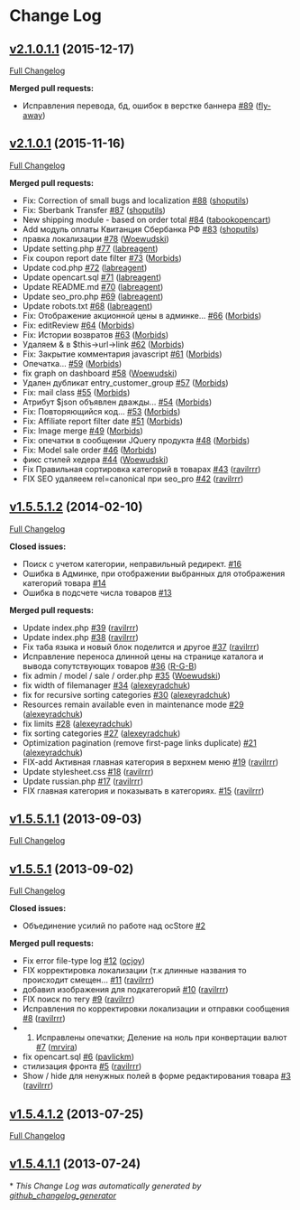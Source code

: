 # Change Log

## [v2.1.0.1.1](https://github.com/myopencart/ocStore/tree/v2.1.0.1.1) (2015-12-17)
[Full Changelog](https://github.com/myopencart/ocStore/compare/v2.1.0.1...v2.1.0.1.1)

**Merged pull requests:**

- Исправления перевода, бд, ошибок в верстке баннера [\#89](https://github.com/myopencart/ocStore/pull/89) ([fly-away](https://github.com/fly-away))

## [v2.1.0.1](https://github.com/myopencart/ocStore/tree/v2.1.0.1) (2015-11-16)
[Full Changelog](https://github.com/myopencart/ocStore/compare/v1.5.5.1.2...v2.1.0.1)

**Merged pull requests:**

- Fix: Correction of small bugs and localization [\#88](https://github.com/myopencart/ocStore/pull/88) ([shoputils](https://github.com/shoputils))
- Fix: Sberbank Transfer [\#87](https://github.com/myopencart/ocStore/pull/87) ([shoputils](https://github.com/shoputils))
- New shipping module - based on order total [\#84](https://github.com/myopencart/ocStore/pull/84) ([tabookopencart](https://github.com/tabookopencart))
- Add модуль оплаты Квитанция Сбербанка РФ [\#83](https://github.com/myopencart/ocStore/pull/83) ([shoputils](https://github.com/shoputils))
- правка локализации [\#78](https://github.com/myopencart/ocStore/pull/78) ([Woewudski](https://github.com/Woewudski))
- Update setting.php [\#77](https://github.com/myopencart/ocStore/pull/77) ([labreagent](https://github.com/labreagent))
- Fix coupon report date filter [\#73](https://github.com/myopencart/ocStore/pull/73) ([Morbids](https://github.com/Morbids))
- Update cod.php [\#72](https://github.com/myopencart/ocStore/pull/72) ([labreagent](https://github.com/labreagent))
- Update opencart.sql [\#71](https://github.com/myopencart/ocStore/pull/71) ([labreagent](https://github.com/labreagent))
- Update README.md [\#70](https://github.com/myopencart/ocStore/pull/70) ([labreagent](https://github.com/labreagent))
- Update seo\_pro.php [\#69](https://github.com/myopencart/ocStore/pull/69) ([labreagent](https://github.com/labreagent))
- Update robots.txt [\#68](https://github.com/myopencart/ocStore/pull/68) ([labreagent](https://github.com/labreagent))
- Fix: Отображение акционной цены в админке... [\#66](https://github.com/myopencart/ocStore/pull/66) ([Morbids](https://github.com/Morbids))
- Fix: editReview [\#64](https://github.com/myopencart/ocStore/pull/64) ([Morbids](https://github.com/Morbids))
- Fix: Истории возвратов [\#63](https://github.com/myopencart/ocStore/pull/63) ([Morbids](https://github.com/Morbids))
- Удаляем & в $this-\>url-\>link [\#62](https://github.com/myopencart/ocStore/pull/62) ([Morbids](https://github.com/Morbids))
- Fix: Закрытие комментария javascript [\#61](https://github.com/myopencart/ocStore/pull/61) ([Morbids](https://github.com/Morbids))
- Опечатка... [\#59](https://github.com/myopencart/ocStore/pull/59) ([Morbids](https://github.com/Morbids))
- fix graph on dashboard [\#58](https://github.com/myopencart/ocStore/pull/58) ([Woewudski](https://github.com/Woewudski))
- Удален дубликат entry\_customer\_group [\#57](https://github.com/myopencart/ocStore/pull/57) ([Morbids](https://github.com/Morbids))
- Fix: mail class [\#55](https://github.com/myopencart/ocStore/pull/55) ([Morbids](https://github.com/Morbids))
- Атрибут $json объявлен дважды... [\#54](https://github.com/myopencart/ocStore/pull/54) ([Morbids](https://github.com/Morbids))
- Fix: Повторяющийся код... [\#53](https://github.com/myopencart/ocStore/pull/53) ([Morbids](https://github.com/Morbids))
- Fix: Affiliate report filter date [\#51](https://github.com/myopencart/ocStore/pull/51) ([Morbids](https://github.com/Morbids))
- Fix: Image merge [\#49](https://github.com/myopencart/ocStore/pull/49) ([Morbids](https://github.com/Morbids))
- Fix: опечатки в сообщении JQuery продукта [\#48](https://github.com/myopencart/ocStore/pull/48) ([Morbids](https://github.com/Morbids))
- Fix: Model sale order [\#46](https://github.com/myopencart/ocStore/pull/46) ([Morbids](https://github.com/Morbids))
- фикс стилей хедера [\#44](https://github.com/myopencart/ocStore/pull/44) ([Woewudski](https://github.com/Woewudski))
- Fix Правильная сортировка категорий в товарах [\#43](https://github.com/myopencart/ocStore/pull/43) ([ravilrrr](https://github.com/ravilrrr))
- FIX SEO удаляеем rel=canonical при seo\_pro [\#42](https://github.com/myopencart/ocStore/pull/42) ([ravilrrr](https://github.com/ravilrrr))

## [v1.5.5.1.2](https://github.com/myopencart/ocStore/tree/v1.5.5.1.2) (2014-02-10)
[Full Changelog](https://github.com/myopencart/ocStore/compare/v1.5.5.1.1...v1.5.5.1.2)

**Closed issues:**

- Поиск с учетом категории, неправильный редирект. [\#16](https://github.com/myopencart/ocStore/issues/16)
- Ошибка в Админке, при отображении выбранных для отображения категорий товара [\#14](https://github.com/myopencart/ocStore/issues/14)
- Ошибка в подсчете числа товаров  [\#13](https://github.com/myopencart/ocStore/issues/13)

**Merged pull requests:**

- Update index.php [\#39](https://github.com/myopencart/ocStore/pull/39) ([ravilrrr](https://github.com/ravilrrr))
- Update index.php [\#38](https://github.com/myopencart/ocStore/pull/38) ([ravilrrr](https://github.com/ravilrrr))
- Fix таба языка и новый блок поделится и другое [\#37](https://github.com/myopencart/ocStore/pull/37) ([ravilrrr](https://github.com/ravilrrr))
- Исправление переноса длинной цены на странице каталога и вывода сопутствующих товаров [\#36](https://github.com/myopencart/ocStore/pull/36) ([R-G-B](https://github.com/R-G-B))
- fix admin / model / sale / order.php [\#35](https://github.com/myopencart/ocStore/pull/35) ([Woewudski](https://github.com/Woewudski))
- fix width of filemanager [\#34](https://github.com/myopencart/ocStore/pull/34) ([alexeyradchuk](https://github.com/alexeyradchuk))
- fix for recursive sorting categories [\#30](https://github.com/myopencart/ocStore/pull/30) ([alexeyradchuk](https://github.com/alexeyradchuk))
- Resources remain available even in maintenance mode [\#29](https://github.com/myopencart/ocStore/pull/29) ([alexeyradchuk](https://github.com/alexeyradchuk))
- fix limits [\#28](https://github.com/myopencart/ocStore/pull/28) ([alexeyradchuk](https://github.com/alexeyradchuk))
- fix sorting categories [\#27](https://github.com/myopencart/ocStore/pull/27) ([alexeyradchuk](https://github.com/alexeyradchuk))
- Optimization pagination \(remove first-page links duplicate\) [\#21](https://github.com/myopencart/ocStore/pull/21) ([alexeyradchuk](https://github.com/alexeyradchuk))
- FIX-add Активная главная категория в верхнем меню [\#19](https://github.com/myopencart/ocStore/pull/19) ([ravilrrr](https://github.com/ravilrrr))
- Update stylesheet.css [\#18](https://github.com/myopencart/ocStore/pull/18) ([ravilrrr](https://github.com/ravilrrr))
- Update russian.php [\#17](https://github.com/myopencart/ocStore/pull/17) ([ravilrrr](https://github.com/ravilrrr))
- FIX главная категория и показывать в категориях. [\#15](https://github.com/myopencart/ocStore/pull/15) ([ravilrrr](https://github.com/ravilrrr))

## [v1.5.5.1.1](https://github.com/myopencart/ocStore/tree/v1.5.5.1.1) (2013-09-03)
[Full Changelog](https://github.com/myopencart/ocStore/compare/v1.5.5.1...v1.5.5.1.1)

## [v1.5.5.1](https://github.com/myopencart/ocStore/tree/v1.5.5.1) (2013-09-02)
[Full Changelog](https://github.com/myopencart/ocStore/compare/v1.5.4.1.2...v1.5.5.1)

**Closed issues:**

- Объединение усилий по работе над ocStore [\#2](https://github.com/myopencart/ocStore/issues/2)

**Merged pull requests:**

- Fix error file-type  log [\#12](https://github.com/myopencart/ocStore/pull/12) ([ocjoy](https://github.com/ocjoy))
- FIX корректировка локализации \(т.к длинные названия то происходит смещен... [\#11](https://github.com/myopencart/ocStore/pull/11) ([ravilrrr](https://github.com/ravilrrr))
- добавил изображения для подкатегорий [\#10](https://github.com/myopencart/ocStore/pull/10) ([ravilrrr](https://github.com/ravilrrr))
- FIX поиск по тегу [\#9](https://github.com/myopencart/ocStore/pull/9) ([ravilrrr](https://github.com/ravilrrr))
- Исправления по корректировки локализации и отправки сообщения [\#8](https://github.com/myopencart/ocStore/pull/8) ([ravilrrr](https://github.com/ravilrrr))
- 1. Исправлены опечатки; Деление на ноль при конвертации валют [\#7](https://github.com/myopencart/ocStore/pull/7) ([mrvira](https://github.com/mrvira))
- fix opencart.sql [\#6](https://github.com/myopencart/ocStore/pull/6) ([pavlickm](https://github.com/pavlickm))
- стилизация фронта [\#5](https://github.com/myopencart/ocStore/pull/5) ([ravilrrr](https://github.com/ravilrrr))
- Show / hide для ненужных полей в форме редактирования товара [\#3](https://github.com/myopencart/ocStore/pull/3) ([ravilrrr](https://github.com/ravilrrr))

## [v1.5.4.1.2](https://github.com/myopencart/ocStore/tree/v1.5.4.1.2) (2013-07-25)
[Full Changelog](https://github.com/myopencart/ocStore/compare/v1.5.4.1.1...v1.5.4.1.2)

## [v1.5.4.1.1](https://github.com/myopencart/ocStore/tree/v1.5.4.1.1) (2013-07-24)


\* *This Change Log was automatically generated by [github_changelog_generator](https://github.com/skywinder/Github-Changelog-Generator)*